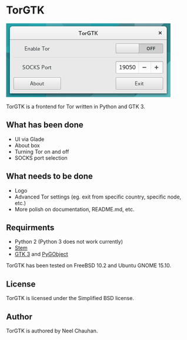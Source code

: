 # TorGTK
![TorGTK Screenshot](TorGTK.png)

TorGTK is a frontend for Tor written in Python and GTK 3. 

## What has been done
 * UI via Glade
 * About box
 * Turning Tor on and off
 * SOCKS port selection

## What needs to be done
 * Logo
 * Advanced Tor settings (eg. exit from specific country, specific node, etc.)
 * More polish on documentation, README.md, etc.

## Requirments
 * Python 2 (Python 3 does not work currently)
 * [Stem](https://stem.torproject.org/)
 * [GTK 3](http://www.gtk.org/) and [PyGObject](https://wiki.gnome.org/action/show/Projects/PyGObject?action=show&redirect=PyGObject)

TorGTK has been tested on FreeBSD 10.2 and Ubuntu GNOME 15.10.

## License
TorGTK is licensed under the Simplified BSD license.

## Author
TorGTK is authored by Neel Chauhan.
